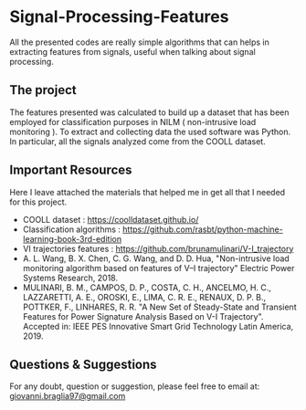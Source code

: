 # Signal-Processing-Features

All the presented codes are really simple algorithms that can helps in extracting features from signals, useful when talking about signal processing.

## The project

The features presented was calculated to build up a dataset that has been employed for classification purposes in NILM ( non-intrusive load monitoring ).
To extract and collecting data the used software was Python. In particular, all the signals analyzed come from the COOLL dataset.

## Important Resources

Here I leave attached the materials that helped me in get all that I needed for this project.

- COOLL dataset : https://coolldataset.github.io/
- Classification algorithms : https://github.com/rasbt/python-machine-learning-book-3rd-edition
- VI trajectories features : https://github.com/brunamulinari/V-I_trajectory
- A. L. Wang, B. X. Chen, C. G. Wang, and D. D. Hua, "Non-intrusive load monitoring algorithm based on features of V–I trajectory" Electric Power Systems Research, 2018.
- MULINARI, B. M., CAMPOS, D. P., COSTA, C. H., ANCELMO, H. C., LAZZARETTI, A. E., OROSKI, E., LIMA, C. R. E., RENAUX, D. P. B., POTTKER, F., LINHARES, R. R. "A New Set of Steady-State and Transient Features for Power Signature Analysis Based on V-I Trajectory". Accepted in: IEEE PES Innovative Smart Grid Technology Latin America, 2019. 


## Questions & Suggestions
For any doubt, question or suggestion, please feel free to email at:
giovanni.braglia97@gmail.com




